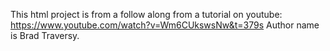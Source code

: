 This html project is from a follow along from a tutorial on youtube: https://www.youtube.com/watch?v=Wm6CUkswsNw&t=379s
Author name is Brad Traversy.
